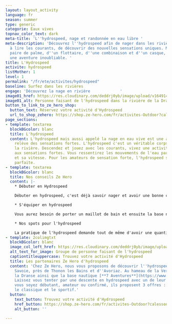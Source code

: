 ```yaml
---
layout: layout_activity
language: fr
season: summer
type: generic
categorie: Eaux vives
topnav_color_text: dark
meta-title: 'L''hydrospeed, nage et randonnée en eau libre '
meta-description: 'Découvrez l''hydrospeed afin de nager dans les rivières, d''apprendre
  à lire les courants, de découvrir des nouvelles sensations uniques. Muni d''une
  paire de palme, d''un flottaire, d''une combinaison et d''un casque, partez dans
  une aventure inoubliable. '
title: L'Hydrospeed
activite: hydrospeed
listMother: 1
level: 1
permalink: "/fr/ete/activites/hydrospeed"
baseline: Surfez dans les rivières
engage: 'Découvrez la nage en rivière             '
image01_href: https://res.cloudinary.com/deddrj0yb/image/upload/v1649146578/website/Partenaires/1638785335-DSC_4439.jpg
image01_alt: Personne faisant de l'hydrospeed dans la rivière de la Dranse
button_to_link_to_ze_hero_shop:
  button_text: Réservez votre activité d'Hydrospeed
  url_to_shop_zehero: https://shop.ze-hero.com/fr/activites-Outdoor?calessonstype=all&catypegenderlistsummer=all&calessonsactivitytype=Hydrospeed&start-date=
page_sections:
- template: textarea
  blockBGcolor: blanc
  title: L'hydrospeed
  content: L'hydrospeed mais aussi appelé la nage en eau vive est une activité qui
    relève des sensations fortes. L'hydrospeed c'est un véritable corps à corps avec
    la rivière. Descendez et jouez avec les courants, vivez une activité physique
    aux sensations fortes. Vous ressentirez les mouvements de l'eau par sa puissance
    et sa vitesse. Pour les amateurs de sensation forte, l'hydrospeed sera l'activité
    parfaite.
- template: textarea
  blockBGcolor: blanc
  title: Nos conseils Ze Hero
  content: |-
    * Débuter en Hydrospeed

    Débuter en hydrospeed, c'est déjà savoir nager et avoir une bonne condition physique. Cette activité est ouverte à tous et ne demande pas de technique spécifique pour s'initier et profiter d'une descente en rivière. Dès 14 ans environ, vous pourrez pratiquer l'hydrospeed. Votre guide vous expliquera comment bien manier le flotteur afin d'être à l'aise dans les rapides et courants. Selon les rivières et le débit, l'hydrospeed est parfois très physique et technique. Les descentes sont d'environ 2h.

    * S'équiper en hydrospeed

    Vous aurez besoin de porter un maillot de bain et ensuite la base nautique vous équipera d'une combinaison néoprène, de chausson néoprène, d'un casque, de palme, d'un gilet de sauvetage et du flotteur.

    * Nos spots pour l'hydrospeed

    La pratique de l'hydrospeed demande tout de même d'avoir une quantité suffisante d'eau dans la rivière afin de ne pas percuter et toucher les rochers. En France, il existe de nombreux spots où vous pourrez en pratiquer. Vous pourrez alors en faire dans la Durance, dans la Dranse, l'Aude, l'Allier, l'Isère, le Verdon, l'Ubaye et bien d'autres.
- template: 2colimgtxt
  blockBGcolor: blanc
  image_col_left_href: https://res.cloudinary.com/deddrj0yb/image/upload/v1649146578/website/Partenaires/1638785335-DSC_4439.jpg
  alt_text_for_image: Groupe de personne faisant de l'hydrospeed
  captiontitleuppercase: Trouvez votre activité d'Hydrospeed
  title: Les partenaires Ze Hero d'hydrospeed
  content: 'Chez Ze Hero, nous vous proposons de découvrir l''hydrospeed en Haute
    Savoie, près de Thonon les Bains et d''Avoriaz. Au hameau de la Vernaz vous découvrirez
    la Dranse ainsi que la base nautique [**7 Aventures**](https://www.ze-hero.com/fr/ete/partenaires/7-aventures).
    Laissez vous tenter par une descente en hydrospeed avec un de leur moniteur. Que
    vous soyez débutant, amateur ou confirmé, ils proposent 3 offres : La découverte,
    le classique et le sportif.'
  button:
    text_button: Trouvez votre activité d'Hydrospeed
    href_button: https://shop.ze-hero.com/fr/activites-Outdoor?calessonstype=all&catypegenderlistsummer=all&calessonsactivitytype=Hydrospeed&start-date=
    alt_button: ''

---
```

